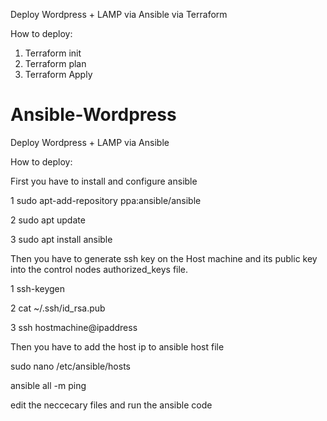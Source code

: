 Deploy Wordpress + LAMP via Ansible via Terraform

How to deploy:
1. Terraform init 
2. Terraform plan
3. Terraform Apply

# Ansible-Wordpress
Deploy Wordpress + LAMP via Ansible

How to deploy:

First you have to install and configure ansible

1  sudo apt-add-repository ppa:ansible/ansible

2  sudo apt update

3  sudo apt install ansible

Then you have to generate ssh key on the Host machine and its public key into the control nodes authorized_keys file.

1  ssh-keygen

2  cat ~/.ssh/id_rsa.pub

3  ssh hostmachine@ipaddress

Then you have to add the host ip to ansible host file

sudo nano /etc/ansible/hosts

ansible all -m ping

edit the neccecary files and run the ansible code
